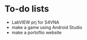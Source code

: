# To-do lists
- LabVIEW prj for S4VNA
- make a game using Android Studio
- make a portoflio website
